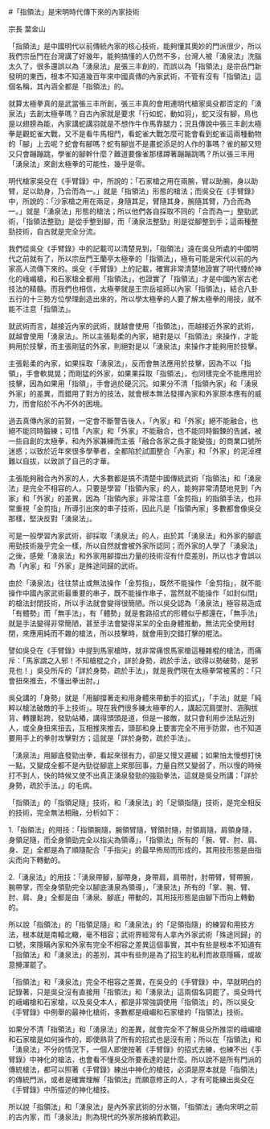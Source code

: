 #「指領法」是宋明時代傳下來的內家技術

宗長
葉金山

「指領法」是中國明代以前傳統內家的核心技術，能夠懂其奧妙的門派很少，所以我們宗岳門在台灣講了好幾年，能夠搞懂的人仍然不多，台灣人被「湧泉法」洗腦太久了，很多還誤以為「湧泉法」是張三丰創的，而誤以為「指領法」是宗岳門新發明的東西，根本不知道幾百年來中國真傳的內家武術，不管有沒有「指領法」這個名稱，其內涵全都是「指領法」的。

就算太極拳真的是武當張三丰所創，張三丰真的會用連明代槍家吳殳都否定的「湧泉法」去創太極拳嗎？自古內家就是要求「行如蛇，動如羽」，蛇又沒有腳，鳥也是以翅膀為能，內家講蛇講羽就是不想作牛作馬靠腿力；況且傳說中張三丰創太極拳是觀蛇雀大戰，又不是看牛馬相鬥，看蛇雀大戰怎麼可能會看到蛇雀這兩種動物的「腳」上去呢？蛇會有腳嗎？蛇有腳豈不是畫蛇添足的人作的事嗎？雀的腳又短又只會蹦蹦跳，學雀的腳幹什麼？難道要像雀那樣蹲著蹦蹦跳嗎？所以張三丰用「湧泉法」來創太極拳的可能性，幾乎是零。

明代槍家吳殳在《手臂錄》中，所說的：「石家槍之用在兩腕，臂以助腕，身以助臂，足以助身，乃合而為一。」就是「指領法」形態的槍法；而吳殳在《手臂錄》中，所說的：「沙家槍之用在兩足，身隨其足，臂隨其身，腕隨其臂，乃合而為一。」就是「湧泉法」形態的槍法；所以他們各自採取不同的「合而為一」整勁武術，「指領法整勁」是從手整到腳，而「湧泉法整勁」則是從腳整到手；這兩種整勁技術，自古就是完全分流。

我們從吳殳《手臂錄》中的記載可以清楚見到，「指領法」遠在吳殳所處的中國明代之前就有了，所以宗岳門王蘭亭太極拳的「指領法」，極有可能是宋代以前的內家高人流傳下來的。吳殳《手臂錄》上的記載，確實非常清楚地證實了明代臻於神化的峨嵋槍，和石家槍全都用「指領法」，也證實了「指領法」才是中國內家古老技法的精髓。而我們也相信，太極拳就是王宗岳祖師以內家「指領法」，結合八卦五行的十三勢方位學理創造出來的，所以學太極拳的人要了解太極拳的用技，就不能不注意「指領法」。

就武術而言，越接近內家的武術，就越會使用「指領法」，而越接近外家的武術，就越會使用「湧泉法」。所以主張鬆柔的內家，絕對是以「指領法」來操作，才能夠用於技擊，而主張剛猛的外家，則絕對是以「湧泉法」來操作才能夠用於技擊。

主張鬆柔的內家，如果採取「湧泉法」，反而會無法應用於技擊，因為不以「指領」，手會軟晃晃；而剛猛的外家，如果果採取「指領法」，也同樣完全不能應用於技擊，因為如果用「指領」，手會過於硬沉沉。如果分不清「指領內家」和「湧泉外家」的差異，而錯用了對方的技法，就會根本無法發揮內家和外家原本應有的威力，而會陷於不內不外的困境。

過去真傳內家的前賢，一定會不斷警告後人，「內家」和「外家」絕不能融合，也絕不能同時鍛練；可惜「內家」和「外家」不能融合，也不能同時鍛鍊的告誡，被一些自創的太極拳，和內外家兼練而主張「融合各家之長才能變強」的商業口號所迷惑；以致於近年來很多學拳者，全都陷於試圖整合「內家」和「外家」的泥淖裡難以自拔，以致誤了自己的才華。

主張能夠融合內外家的人，大多數都是搞不清楚中國傳統武術「指領法」和「湧泉法」是完全不相容的人。只要是學習「指領內家」的人，能夠非常清楚地見到「內家」和「外家」的差異，因為「指領內家」非常注意「金剪指」的指領手法，也非常重視「金剪指」所導引出來的串子技術，因此凡是「指領內家」多數都會像吳殳那樣，堅決反對「湧泉法」。

可是一般學習內家武術，卻採取「湧泉法」的人，由於其「湧泉法」和外家的腳底用勁技術幾乎完全一樣，所以自然就會被外家所認同；而外家的人學了「湧泉法」之後，感覺「湧泉法」和外家用腳撐出力量的技術沒有什麼差別，所以也才會誤以為「內家」和「外家」是殊途同歸的武術。

由於「湧泉法」往往禁止或無法操作「金剪指」，既然不能操作「金剪指」，就不能操作中國內家武術最重要的串子，既不能操作串子，當然就不能操作「如封似閉」的槍法封閉技術，所以手法就會變得很簡陋。所以吳殳認為「湧泉法」極容易造成「有體勢」而「無手法」，有「體勢」就是套路招式的形體似乎都還在，「無手法」就是手法變得非常簡陋，甚至手法會變得呆呆的全由身體推動，無法完全使用封閉，來應用純而不雜的槍法，所以技擊時，就會用到交錯打擊的棍法。

譬如吳殳在《手臂錄》中提到馬家槍時，就非常痛恨馬家槍這種雜棍的槍法，而痛斥：「馬家謂之入邪！不知槍棍之介，詳於身勢，疏於手法，欲得以勢破勢，是邪見也！」吳殳所斥的「詳於身勢，疏於手法」，就是我們現在太極拳常被罵的：「只會扭來推去，不懂出拳出肘。」

吳殳講的「身勢」就是「用腳撐著走和用身體來帶動手的招式」，「手法」就是「純粹以槍法破敵的手上技術」。現在我們很多練太極拳的人，講起沉肩墜肘、涵胸拔背、轉腰鬆跨，發勁站樁，講得頭頭是道，但是一接敵，就只會利用步法貼近別人，或全身扭來扭去，互相推來推去，頭部和身上要害完全不用手防禦，也不知道要用手上的拳肘攻擊對方；這就是「詳於身勢，疏於手法」。

「湧泉法」用腳底發勁出拳，看起來很有力，卻是又慢又遲緩；如果怕太慢想打快一點，又變成全都不是內勁從腳底上來那回事，力量自然又變弱了，所以慢的時候打不到人，快的時候又使不出真正湧泉發勁的強勁拳法，這就是吳殳所講：「詳於身勢，疏於手法。」的毛病。

「指領法」的「指領足隨」技術，和「湧泉法」的「足領指隨」技術，是完全相反的技術，完全無法相融，分析如下：

1.「指領法」的用技：「指領腕隨，腕領臂隨，臂領肘隨，肘領肩隨，肩領身隨，身領足隨，而全身領勁完全以指尖為領導」，「指領法」所有的「腕、臂、肘、肩、身、足」全都是為了順隨配合「手指尖」的最早佈局而形成的，其用技形態是由指尖而向下轉動的。

2.「湧泉法」的用技：「湧泉帶腳，腳帶身，身帶肩，肩帶肘，肘帶臂，臂帶腕，腕帶掌，而全身領勁完全以腳底湧泉為領導」，「湧泉法」所有的「掌、腕、臂、肘、肩、身」全都是由「湧泉、腳底」帶動的，其用技形態是由腳下而向上轉動的。

所以說「指領法」的「指領足隨」和「湧泉法」的「足領指隨」的練習和用技方法，根本就是南轅北轍，毫不相容；武術界經常有人拿內外家武術「殊途同歸」的口號，來隱瞞內家和外家有完全不相容之差異這個事實，其中有些是根本不知道有「指領法」和「湧泉法」的差別，其中有些則是為了招生的私利而故意隱瞞，或故意攪渾罷了。

「指領法」和「湧泉法」完全不相容之差異，在吳殳的《手臂錄》中，早就明白的記錄著，只是吳殳沒有直接用「指領法」和「湧泉法」這兩個名詞罷了。吳殳時代的峨嵋槍和石家槍，以及吳殳本人，都是非常強調使用「指領法」的，所以吳殳《手臂錄》中例舉的最神化槍術，多數都是峨嵋和石家槍的「指領法」技術。

如果分不清「指領法」和「湧泉法」的差異，就會完全不了解吳殳所推崇的峨嵋槍和石家槍是如何操作的，即使熟背了所有的招式也是沒有用；所以在「指領法」和「湧泉法」不分的情況下，一個人即使按著《手臂錄》的招式去練，也練不出《手臂錄》中神化的槍法，也會看不懂吳殳所要表達的是什麼。所以說不是所有門派的傳統槍法，都可以照著《手臂錄》練出中神化的槍技，必須是原本就是「指領法」的傳統門派，或者是確實理解「指領法」而願意修正的人，才有可能練出吳殳在《手臂錄》中所描述的神化槍技。

所以說「指領法」和「湧泉法」是內外家武術的分水嶺，「指領法」通向宋明之前的古內家，而「湧泉法」則為現代的外家所接納而歡迎。